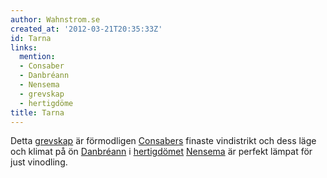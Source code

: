 ```yaml
---
author: Wahnstrom.se
created_at: '2012-03-21T20:35:33Z'
id: Tarna
links:
  mention:
  - Consaber
  - Danbréann
  - Nensema
  - grevskap
  - hertigdöme
title: Tarna
---
```


Detta [grevskap] är förmodligen [Consabers] finaste vindistrikt och dess läge och klimat på ön
[Danbréann] i [hertigdömet][] [Nensema] är perfekt lämpat för just vinodling.

  [grevskap]: grevskap
  [Consabers]: Consaber
  [Danbréann]: Danbréann
  [hertigdömet]: hertigdöme
  [Nensema]: Nensema